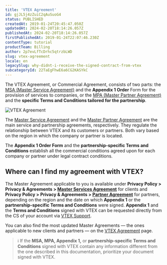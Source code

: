 ```yaml
---
title: 'VTEX Agreement'
id: gjJL5j4zZuiC2qAuSuoG4
status: PUBLISHED
createdAt: 2019-01-24T20:45:47.050Z
updatedAt: 2024-02-20T18:14:26.057Z
publishedAt: 2024-02-20T18:14:26.057Z
firstPublishedAt: 2019-01-24T22:07:46.230Z
contentType: tutorial
productTeam: Billing
author: 2p7evLfTcDrhc5qtrzbLWD
slug: vtex-agreement
locale: en
legacySlug: why-didnt-i-receive-the-signed-contract-from-vtex
subcategoryId: 22TaEgFhwE6a6CG2KASYkC
---
```


The VTEX Agreement, or Commercial Agreement, consists of two parts: the [MSA (Master Service Agreement)](https://vtex.com/us-en/privacy-and-agreements/agreements/) and the **Appendix 1 Order** Form for the provision of services to companies, or the [MPA (Master Partner Agreement)](https://vtex.com/us-en/privacy-and-agreements/agreements/#:~:text=Master%20Services%20Agreement,Partner%20Agreement) and the **specific Terms and Conditions tailored for the partnership**.

![VTEX Agreement](//images.ctfassets.net/alneenqid6w5/3PQyLQGwJQ4iS28cP5C4Bf/0927a3945c933046bc6eae8ba1fd0ced/En.png)

The [Master Service Agreement](https://vtex.com/us-en/privacy-and-agreements/agreements/) and the [Master Partner Agreement](https://vtex.com/us-en/privacy-and-agreements/agreements/#:~:text=Master%20Services%20Agreement,Partner%20Agreement) are the main service and partnership agreements, respectively. They regulate the relationship between VTEX and its customers or partners. Both vary based on the region in which the company or partner is located.

The **Appendix 1 Order Form** and the **partnership-specific Terms and Conditions** establish all the commercial conditions agreed upon for each company or partner under legal contract conditions.

## Where can I find my agreement with VTEX?

The Master Agreement applicable to you is available under **Privacy Policy > Privacy & Agreements > [Master Services Agreement](https://vtex.com/us-en/privacy-and-agreements/agreements-archive/#:~:text=Master%20Agreements,September%2006%2C%202020%5D)** for clients and **Privacy Policy > Privacy & Agreements > [Partner Agreement](https://vtex.com/br-pt/privacy-and-agreements/agreements-archive/#:~:text=Contratos%20Anteriores,Partner%20Agreement)** for partners, depending on the region and the date on which **Appendix 1** or the **partnership-specific Terms and Conditions** were signed. **Appendix 1** and the **Terms and Conditions** signed with VTEX can be requested directly from the CS of your account via [VTEX Support](https://help.vtex.com/support?/cultureInfo=pt-br).

You can also find the most updated Master Agreements — the ones applicable to new clients and partners — on the [VTEX Agreement](https://vtex.com/br-pt/privacy-and-agreements/agreements/) page.

>ℹ️ If the **MSA, MPA, Appendix 1,** or **partnership-specific Terms and Conditions** signed with VTEX contain any information different from the one described in this documentation, prioritize your document signed with VTEX.
